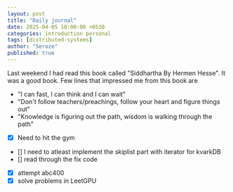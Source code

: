 ```yaml
---
layout: post
title: "Daily journal"
date: 2025-04-05 10:00:00 +0530
categories: introduction personal
tags: [distributed-systems]
author: "Seroze"
published: true
---
```


Last weekend I had read this book called "Siddhartha By Hermen Hesse". It was a good book. Few lines that impressed me from this book are

- "I can fast, I can think and I can wait"
- "Don't follow teachers/preachings, follow your heart and figure things out"
- "Knowledge is figuring out the path, wisdom is walking through the path"

- [X] Need to hit the gym
- [] I need to atleast implement the skiplist part with iterator for kvarkDB
- [] read through the fix code
- [X] attempt abc400
- [X] solve problems in LeetGPU
